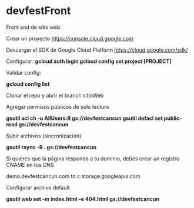 
# devfestFront

Front end de sitio web



Crear un proyecto
https://console.cloud.google.com

Descargar el SDK de Google Cloud Platform
https://cloud.google.com/sdk/

Configurar:
  **gcloud auth login
  gcloud config set project [PROJECT]**

Validar config:

 **gcloud config list**


Clonar el repo y abrir el branch sitioWeb

Agregar permisos públicos de solo lectura

**gsutil acl ch -u AllUsers:R gs://devfestcancun 
gsutil defacl set public-read gs://devfestcancun**


Subir archivos (sincronización)

**gsutil rsync -R . gs://devfestcancun**



Si quieres que la página responda a tu dominio, debes crear un registro CNAME en tus DNS

demo.devfestcancun.com to c.storage.googleapis.com 


Configurar archivo default

**gsutil web set -m index.html -e 404.html gs://devfestcancun**
